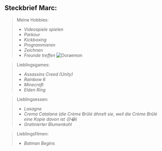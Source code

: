 ## **Steckbrief Marc:**
>Meine Hobbies:
>- *Videospiele spielen*
>- *Parkour*
>- *Kickboxing*
>- *Programmieren*
>- *Zeichnen*
>- *Freunde treffen*
  ![Doraemon](https://i.pinimg.com/550x/38/9d/f8/389df85efd9ef930395fee55949e0981.jpg)

>Lieblingsgames:
>- *Assassins Creed (Unity)*
>- *Rainbow 6*
>- *Minecraft*
>- *Elden Ring*

>Lieblingsessen:
> - *Lasagne*
> - *Crema Catalana* 
> *(die Crème Brûlé ähnelt sie, weil die Crème Brûlé eine Kopie davon ist  😒😂)*
> - *Gratinierter Blumenkohl*

> Lieblingsfilmen:
> - *Batman Begins*